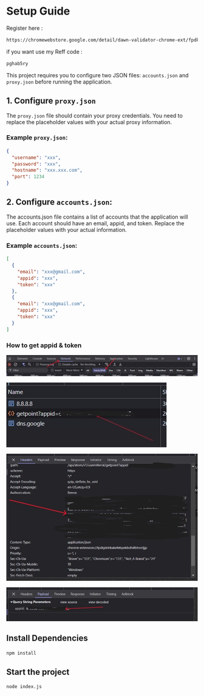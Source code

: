 # Setup Guide
Register here : 
```Bash
https://chromewebstore.google.com/detail/dawn-validator-chrome-ext/fpdkjdnhkakefebpekbdhillbhonfjjp
```

if you want use my Reff code :
```bash
pghab5ry
```


This project requires you to configure two JSON files: `accounts.json` and `proxy.json` before running the application.

## 1. Configure `proxy.json`

The `proxy.json` file should contain your proxy credentials. You need to replace the placeholder values with your actual proxy information.

### Example `proxy.json`:

```json
{
  "username": "xxx",
  "password": "xxx",
  "hostname": "xxx.xxx.com",
  "port": 1234
}
```

## 2. Configure `accounts.json`:

The accounts.json file contains a list of accounts that the application will use. Each account should have an email, appid, and token. Replace the placeholder values with your actual information.

### Example `accounts.json`:

```json
[
  {
    "email": "xxx@gmail.com",
    "appid": "xxx",
    "token": "xxx"
  },
  {
    "email": "xxx@gmail.com",
    "appid": "xxx",
    "token": "xxx"
  }
]
```

### How to get appid & token

![Network Tab](assets/Image_1.jpg)

![Pick API](assets/Image_2.jpg)

![Copy Bearer Token](assets/Image_3.jpg)

![Copy appid](assets/Image_4.jpg)

## Install Dependencies

```bash
npm install
```

## Start the project

```bash
node index.js
```
